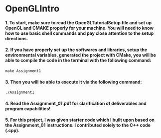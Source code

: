 # OpenGLIntro
#### 1. To start, make sure to read the OpenGLTutorialSetup file and set up OpenGL and CMAKE properly for your machine. You will need to know how to use basic shell commands and pay close attention to the setup directions.
#### 2. If you have properly set up the softwares and libraries, setup the environmental variables, generated the project with CMake, you will be able to compile the code in the terminal with the following command:
``
make Assignment1
``
#### 3. Then you will be able to execute it via the following command:
``
./Assignment1
``
#### 4. Read the Assignment_01.pdf for clarification of deliverables and program capabilities!
#### 5. For this project, I was given starter code which I built upon based on the Assignment_01 instructions. I contributed solely to the C++ code (.cpp).
